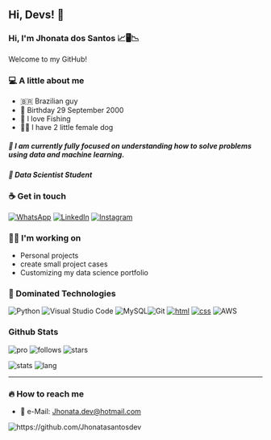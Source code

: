 ## Hi, Devs! 👋

### Hi, I'm Jhonata dos Santos 📈🖥️📉

Welcome to my GitHub!

### 💻 A little about me
 - 🇧🇷 Brazilian guy 
 - 👶 Birthday 29 September 2000
 - 🎣 I love Fishing
 - 🐩🐶 I have 2 little female dog 

#####  👊 I am currently fully focused on understanding how to solve problems using data and machine learning.
#####  💼 Data Scientist Student
  
### ☕ Get in touch

[![WhatsApp](https://img.shields.io/badge/WhatsApp-25D366?style=for-the-badge&logo=whatsapp&logoColor=white)](https://wa.me/5548991600723)
[![LinkedIn](https://img.shields.io/badge/linkedin-%230077B5.svg?style=for-the-badge&logo=linkedin&logoColor=white)](https://www.linkedin.com/in/jh-santos/)
[![Instagram](https://img.shields.io/badge/Instagram-%23E4405F.svg?style=for-the-badge&logo=Instagram&logoColor=white)](https://www.instagram.com/jhonata._.santos/?hl=pt-br)

###  👨‍💻 I'm working on

 - Personal projects
 - create small project cases
 - Customizing my data science portfolio


### 📁 Dominated Technologies

![Python](https://img.shields.io/badge/python-3670A0?style=for-the-badge&logo=python&logoColor=ffdd54) ![Visual Studio Code](https://img.shields.io/badge/Visual%20Studio%20Code-0078d7.svg?style=for-the-badge&logo=visual-studio-code&logoColor=white) ![MySQL](https://img.shields.io/badge/mysql-%2300f.svg?style=for-the-badge&logo=mysql&logoColor=white)![Git](https://img.shields.io/badge/git-%23F05033.svg?style=for-the-badge&logo=git&logoColor=white) [![html](https://img.shields.io/badge/-HTML5-red?style=for-the-badge&logo=html&logoColor=white)](https://developer.mozilla.org/en-US/docs/Web/HTML) [![css](https://img.shields.io/badge/-CSS3-darkblue?style=for-the-badge&logo=css3&logoColor=white)](https://developer.mozilla.org/en-US/docs/Web/CSS) ![AWS](https://img.shields.io/badge/Amazon_AWS-232F3E?style=for-the-badge&logo=amazon-aws&logoColor=white)


### Github Stats
![pro](https://img.shields.io/badge/-PRO-blueviolet?style=for-the-badge&logo=github) ![follows](https://img.shields.io/github/followers/Jhonatasantosdev?style=for-the-badge) ![stars](https://img.shields.io/github/stars/Jhonatasantosdev?style=for-the-badge) 
 
 ![stats](https://github-readme-stats.vercel.app/api?username=Jhonatasantosdev&show_icons=true&theme=light)
 ![lang](https://github-readme-stats.vercel.app/api/top-langs/?username=Jhonatasantosdev&layout=compact&theme=light)
 
---

### 🔥 How to reach me
 
 - 📧 e-Mail:               Jhonata.dev@hotmail.com
  
 <img src="https://komarev.com/ghpvc/?username=Jhonatasantosdev" alt="https://github.com/Jhonatasantosdev" />
